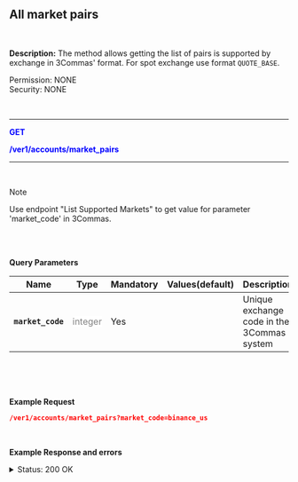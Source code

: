 ## All market pairs
<br>

**Description:** The method allows getting the list of pairs is supported by exchange in 3Commas' format.
For spot exchange use format `QUOTE_BASE`.<br>


Permission: NONE<br>
Security: NONE

<br>

-------- 

<mark style="color:blue;background-color:white"> **GET**

<mark style="color:blue;background-color:white"> **/ver1/accounts/market_pairs**

-------- 

<br>

> [!NOTE]
>
> Use endpoint "List Supported Markets" to get value for parameter 'market_code' in 3Commas.

<br>
<br>

**Query Parameters**
<br>

| Name | Type |	Mandatory |	Values(default)	| Description|
|------|------|-----------|-----------------|------------|
|**`market_code`**  | <mark style="color:grey;background-color:white">integer	| Yes |	| Unique exchange code in the 3Commas system|

<br>
<br>
<br>

**Example Request**
<br>
```json
/ver1/accounts/market_pairs?market_code=binance_us
```
<br>

**Example Response and errors**

<details>
<summary>Status: 200 OK</summary>

```json
[
"BTC_ETH",
"BTC_LTC",
"BTC_BNB",
"BTC_NEO",
"ETH_QTUM",
"ETH_EOS",
"ETH_SNT",
"ETH_BNT",
"BTC_GAS",
"ETH_BNB",
"USDT_BTC",
]
```

</details>





